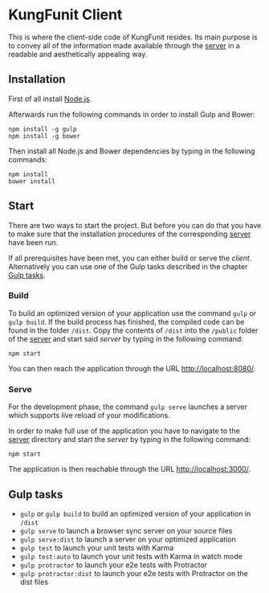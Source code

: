 # KungFunit Client
This is where the client-side code of KungFunit resides. 
Its main purpose is to convey all of the information
made available through the [server](https://github.com/el-X/kungfunit/tree/master/server) 
in a readable and aesthetically appealing way.

## Installation

First of all install [Node.js](https://nodejs.org/).

Afterwards run the following commands in order to install Gulp and Bower:

    npm install -g gulp
    npm install -g bower

Then install all Node.js and Bower dependencies by typing in the following commands:

    npm install
    bower install

## Start

There are two ways to start the project. But before you can do that you have to make sure
that the installation procedures of the corresponding
[server](https://github.com/el-X/kungfunit/tree/master/server) have been run. 

If all prerequisites have been met, you can either build or serve the _client_.
Alternatively you can use one of the Gulp tasks described in the chapter [Gulp tasks](#gulp-tasks).
 
### Build

To build an optimized version of your application use the command `gulp` or `gulp build`.
If the build process has finished, the compiled code can be found in the folder `/dist`.
Copy the contents of `/dist` into the `/public` folder of the [server](https://github.com/el-X/kungfunit/tree/master/server) 
and start said _server_ by typing in the following command:
                                                                        
    npm start
    
You can then reach the application through the URL [http://localhost:8080/](http://localhost:8080/).    
 
### Serve

For the development phase, the command `gulp serve` launches a server which supports live 
reload of your modifications.

In order to make full use of the application you have to navigate to the 
[server](https://github.com/el-X/kungfunit/tree/master/server) directory and start 
the _server_ by typing in the following command:

    npm start
    
The application is then reachable through the URL [http://localhost:3000/](http://localhost:3000/).

## Gulp tasks

* `gulp` or `gulp build` to build an optimized version of your application in `/dist`
* `gulp serve` to launch a browser sync server on your source files
* `gulp serve:dist` to launch a server on your optimized application
* `gulp test` to launch your unit tests with Karma
* `gulp test:auto` to launch your unit tests with Karma in watch mode
* `gulp protractor` to launch your e2e tests with Protractor
* `gulp protractor:dist` to launch your e2e tests with Protractor on the dist files
